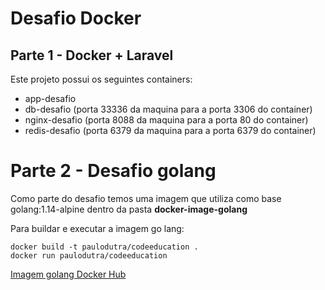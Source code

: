 # Desafio Docker

## Parte 1 - Docker + Laravel
Este projeto possui os seguintes containers:
- app-desafio 
- db-desafio (porta 33336 da maquina para a porta 3306 do container)
- nginx-desafio (porta 8088 da maquina para a porta 80 do container)
- redis-desafio (porta 6379 da maquina para a porta 6379 do container)


# Parte 2 - Desafio golang
Como parte do desafio temos uma imagem que utiliza como base golang:1.14-alpine dentro da pasta **docker-image-golang** 

Para buildar e executar a imagem go lang:

```
docker build -t paulodutra/codeeducation .
docker run paulodutra/codeeducation
```

<a href="https://hub.docker.com/repository/docker/paulodutra/codeeducation" target="__blank">Imagem golang Docker Hub</a>

